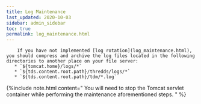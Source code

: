 ```yaml
---
title: Log Maintenance
last_updated: 2020-10-03
sidebar: admin_sidebar
toc: true
permalink: log_maintenance.html
---
```



        If you have not implemented [log rotation](log_maintenance.html), you should compress and archive the log files located in the following directories to another place on your file server:
       * `${tomcat.home}/logs/*`
       * `${tds.content.root.path}/thredds/logs/*`
       * `${tds.content.root.path}/tdm/*.log`

   {%include note.html content="
    You will need to stop the Tomcat servlet container while performing the maintenance aforementioned steps. 
   " %}